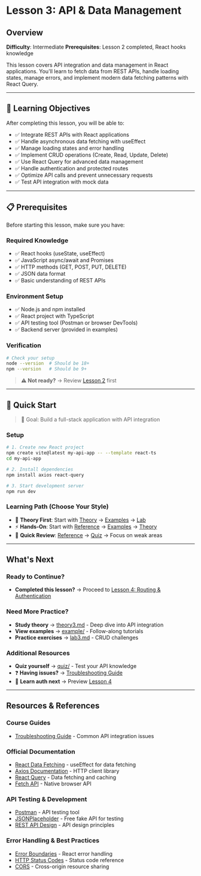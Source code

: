 # Lesson 3: API & Data Management

## Overview

**Difficulty**: Intermediate
**Prerequisites**: Lesson 2 completed, React hooks knowledge

This lesson covers API integration and data management in React applications. You'll learn to fetch data from REST APIs, handle loading states, manage errors, and implement modern data fetching patterns with React Query.

---

## 🎯 Learning Objectives

After completing this lesson, you will be able to:

- ✅ Integrate REST APIs with React applications
- ✅ Handle asynchronous data fetching with useEffect
- ✅ Manage loading states and error handling
- ✅ Implement CRUD operations (Create, Read, Update, Delete)
- ✅ Use React Query for advanced data management
- ✅ Handle authentication and protected routes
- ✅ Optimize API calls and prevent unnecessary requests
- ✅ Test API integration with mock data

---

## 📋 Prerequisites

Before starting this lesson, make sure you have:

### Required Knowledge
- ✅ React hooks (useState, useEffect)
- ✅ JavaScript async/await and Promises
- ✅ HTTP methods (GET, POST, PUT, DELETE)
- ✅ JSON data format
- ✅ Basic understanding of REST APIs

### Environment Setup
- ✅ Node.js and npm installed
- ✅ React project with TypeScript
- ✅ API testing tool (Postman or browser DevTools)
- ✅ Backend server (provided in examples)

### Verification
```bash
# Check your setup
node --version  # Should be 18+
npm --version   # Should be 9+
```

> **⚠️ Not ready?** → Review [Lesson 2](../lesson2-component-hook/) first

---

## 🚀 Quick Start

> 🎯 Goal: Build a full-stack application with API integration

### Setup
```bash
# 1. Create new React project
npm create vite@latest my-api-app -- --template react-ts
cd my-api-app

# 2. Install dependencies
npm install axios react-query

# 3. Start development server
npm run dev
```

### Learning Path (Choose Your Style)
- 📖 **Theory First**: Start with [Theory](./theory/theory3.md) → [Examples](./example/) → [Lab](./lab/lab3.md)
- ⚡ **Hands-On**: Start with [Reference](./reference/) → [Examples](./example/) → [Theory](./theory/theory3.md)
- 🎯 **Quick Review**: [Reference](./reference/) → [Quiz](./quiz/quiz3.html) → Focus on weak areas

---

## What's Next

### Ready to Continue?
- **Completed this lesson?** → Proceed to [Lesson 4: Routing & Authentication](../lesson4-routing-auth/)

### Need More Practice?
- **Study theory** → [theory3.md](./theory/theory3.md) - Deep dive into API integration
- **View examples** → [example/](./example/) - Follow-along tutorials
- **Practice exercises** → [lab3.md](./lab/lab3.md) - CRUD challenges

### Additional Resources
- **Quiz yourself** → [quiz/](./quiz/) - Test your API knowledge
- ❓ **Having issues?** → [Troubleshooting Guide](../extras/troubleshooting_guide.md)
- 🔐 **Learn auth next** → Preview [Lesson 4](../lesson4-routing-auth/)

---

## Resources & References

### Course Guides
- [Troubleshooting Guide](../extras/troubleshooting_guide.md) - Common API integration issues

### Official Documentation
- [React Data Fetching](https://react.dev/learn/synchronizing-with-effects) - useEffect for data fetching
- [Axios Documentation](https://axios-http.com/docs/intro) - HTTP client library
- [React Query](https://tanstack.com/query/latest) - Data fetching and caching
- [Fetch API](https://developer.mozilla.org/en-US/docs/Web/API/Fetch_API) - Native browser API

### API Testing & Development
- [Postman](https://www.postman.com/) - API testing tool
- [JSONPlaceholder](https://jsonplaceholder.typicode.com/) - Free fake API for testing
- [REST API Design](https://restfulapi.net/) - API design principles

### Error Handling & Best Practices
- [Error Boundaries](https://react.dev/reference/react/Component#catching-rendering-errors-with-an-error-boundary) - React error handling
- [HTTP Status Codes](https://developer.mozilla.org/en-US/docs/Web/HTTP/Status) - Status code reference
- [CORS](https://developer.mozilla.org/en-US/docs/Web/HTTP/CORS) - Cross-origin resource sharing